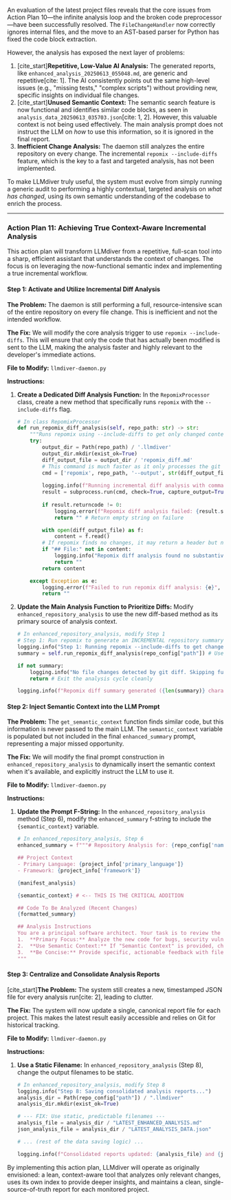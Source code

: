 An evaluation of the latest project files reveals that the core issues from Action Plan 10—the infinite analysis loop and the broken code preprocessor—have been successfully resolved. The `FileChangeHandler` now correctly ignores internal files, and the move to an AST-based parser for Python has fixed the code block extraction.

However, the analysis has exposed the next layer of problems:

1.  [cite_start]**Repetitive, Low-Value AI Analysis:** The generated reports, like `enhanced_analysis_20250613_055048.md`, are generic and repetitive[cite: 1]. The AI consistently points out the same high-level issues (e.g., "missing tests," "complex scripts") without providing new, specific insights on individual file changes.
2.  [cite_start]**Unused Semantic Context:** The semantic search feature is now functional and identifies similar code blocks, as seen in `analysis_data_20250613_035703.json`[cite: 1, 2]. However, this valuable context is not being used effectively. The main analysis prompt does not instruct the LLM on *how* to use this information, so it is ignored in the final report.
3.  **Inefficient Change Analysis:** The daemon still analyzes the entire repository on every change. The incremental `repomix --include-diffs` feature, which is the key to a fast and targeted analysis, has not been implemented.

To make LLMdiver truly useful, the system must evolve from simply running a generic audit to performing a highly contextual, targeted analysis on *what has changed*, using its own semantic understanding of the codebase to enrich the process.

---

### Action Plan 11: Achieving True Context-Aware Incremental Analysis

This action plan will transform LLMdiver from a repetitive, full-scan tool into a sharp, efficient assistant that understands the context of changes. The focus is on leveraging the now-functional semantic index and implementing a true incremental workflow.

#### Step 1: Activate and Utilize Incremental Diff Analysis

**The Problem:** The daemon is still performing a full, resource-intensive scan of the entire repository on every file change. This is inefficient and not the intended workflow.

**The Fix:** We will modify the core analysis trigger to use `repomix --include-diffs`. This will ensure that only the code that has actually been modified is sent to the LLM, making the analysis faster and highly relevant to the developer's immediate actions.

**File to Modify:** `llmdiver-daemon.py`

**Instructions:**

1.  **Create a Dedicated Diff Analysis Function:**
    In the `RepomixProcessor` class, create a new method that specifically runs `repomix` with the `--include-diffs` flag.

    ```python
    # In class RepomixProcessor
    def run_repomix_diff_analysis(self, repo_path: str) -> str:
        """Runs repomix using --include-diffs to get only changed content."""
        try:
            output_dir = Path(repo_path) / '.llmdiver'
            output_dir.mkdir(exist_ok=True)
            diff_output_file = output_dir / 'repomix_diff.md'
            # This command is much faster as it only processes the git diff
            cmd = ['repomix', repo_path, '--output', str(diff_output_file), '--include-diffs']
            
            logging.info(f"Running incremental diff analysis with command: {' '.join(cmd)}")
            result = subprocess.run(cmd, check=True, capture_output=True, text=True)
            
            if result.returncode != 0:
                logging.error(f"Repomix diff analysis failed: {result.stderr}")
                return "" # Return empty string on failure

            with open(diff_output_file) as f:
                content = f.read()
            # If repomix finds no changes, it may return a header but no file content.
            if "## File:" not in content:
                logging.info("Repomix diff analysis found no substantive code changes.")
                return ""
            return content

        except Exception as e:
            logging.error(f"Failed to run repomix diff analysis: {e}", exc_info=True)
            return ""
    ```

2.  **Update the Main Analysis Function to Prioritize Diffs:**
    Modify `enhanced_repository_analysis` to use the new diff-based method as its primary source of analysis context.

    ```python
    # In enhanced_repository_analysis, modify Step 1
    # Step 1: Run repomix to generate an INCREMENTAL repository summary
    logging.info("Step 1: Running repomix --include-diffs to get changes...")
    summary = self.run_repomix_diff_analysis(repo_config["path"]) # Use the new diff method

    if not summary:
        logging.info("No file changes detected by git diff. Skipping full analysis cycle.")
        return # Exit the analysis cycle cleanly
    
    logging.info(f"Repomix diff summary generated ({len(summary)} characters).")
    ```

#### Step 2: Inject Semantic Context into the LLM Prompt

**The Problem:** The `get_semantic_context` function finds similar code, but this information is never passed to the main LLM. The `semantic_context` variable is populated but not included in the final `enhanced_summary` prompt, representing a major missed opportunity.

**The Fix:** We will modify the final prompt construction in `enhanced_repository_analysis` to dynamically insert the semantic context when it's available, and explicitly instruct the LLM to use it.

**File to Modify:** `llmdiver-daemon.py`

**Instructions:**

1.  **Update the Prompt F-String:**
    In the `enhanced_repository_analysis` method (Step 6), modify the `enhanced_summary` f-string to include the `{semantic_context}` variable.

    ```python
    # In enhanced_repository_analysis, Step 6
    enhanced_summary = f"""# Repository Analysis for: {repo_config['name']}

    ## Project Context
    - Primary Language: {project_info['primary_language']}
    - Framework: {project_info['framework']}

    {manifest_analysis}

    {semantic_context} # <-- THIS IS THE CRITICAL ADDITION

    ## Code To Be Analyzed (Recent Changes)
    {formatted_summary}

    ## Analysis Instructions
    You are a principal software architect. Your task is to review the provided code changes ("Code To Be Analyzed").
    1.  **Primary Focus:** Analyze the new code for bugs, security vulnerabilities, and maintainability issues.
    2.  **Use Semantic Context:** If "Semantic Context" is provided, check if the new code is redundant or could be refactored to use the existing similar code blocks. This is a high-priority task.
    3.  **Be Concise:** Provide specific, actionable feedback with file and line numbers.
    """
    ```

#### Step 3: Centralize and Consolidate Analysis Reports

[cite_start]**The Problem:** The system still creates a new, timestamped JSON file for every analysis run[cite: 2], leading to clutter.

**The Fix:** The system will now update a single, canonical report file for each project. This makes the latest result easily accessible and relies on Git for historical tracking.

**File to Modify:** `llmdiver-daemon.py`

**Instructions:**

1.  **Use a Static Filename:**
    In `enhanced_repository_analysis` (Step 8), change the output filenames to be static.

    ```python
    # In enhanced_repository_analysis, modify Step 8
    logging.info("Step 8: Saving consolidated analysis reports...")
    analysis_dir = Path(repo_config["path"]) / ".llmdiver"
    analysis_dir.mkdir(exist_ok=True)

    # --- FIX: Use static, predictable filenames ---
    analysis_file = analysis_dir / "LATEST_ENHANCED_ANALYSIS.md"
    json_analysis_file = analysis_dir / "LATEST_ANALYSIS_DATA.json"

    # ... (rest of the data saving logic) ...
    
    logging.info(f"Consolidated reports updated: {analysis_file} and {json_analysis_file}")
    ```

By implementing this action plan, LLMdiver will operate as originally envisioned: a lean, context-aware tool that analyzes only relevant changes, uses its own index to provide deeper insights, and maintains a clean, single-source-of-truth report for each monitored project.

